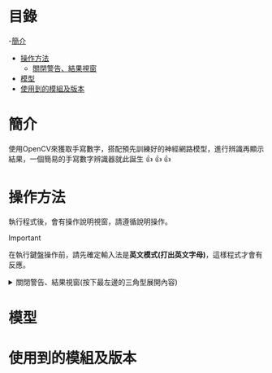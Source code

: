 # 目錄
-[簡介](#簡介)
- [操作方法](#操作方法)
   - [關閉警告、結果視窗](#關閉警告、結果視窗)
- [模型](#模型)
- [使用到的模組及版本](#使用到的模組及版本)
# 簡介
 使用OpenCV來獲取手寫數字，搭配預先訓練好的神經網路模型，進行辨識再顯示結果，一個簡易的手寫數字辨識器就此誕生 :+1: :+1: :+1:
# 操作方法
 執行程式後，會有操作說明視窗，請遵循說明操作。
> [!IMPORTANT]
> 在執行鍵盤操作前，請先確定輸入法是**英文模式(打出英文字母)**，這樣程式才會有反應。
<details>
<a name="關閉警告、結果視窗"></a>
<summary>關閉警告、結果視窗(按下最左邊的三角型展開內容)</summary>

有以下兩種方式:\
1.按下視窗右上角的X。\
2.按下任意鍵
**(推薦使用此方式)**。\
**若使用方式1的話，_所有鍵盤操作必須按2次，程式才會有反應_**，因此建議使用方法2。

</details>

# 模型

# 使用到的模組及版本
